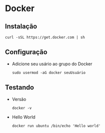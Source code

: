 # Docker

## Instalação

  ```shell
  curl -sSL https://get.docker.com | sh
  ```

## Configuração
 * Adicione seu usário ao grupo do Docker

    ```shell
    sudo usermod -aG docker seuUsuário
    ```

## Testando
 * Versão

    ```shell
    docker -v
    ```
 * Hello World

    ```shell
    docker run ubuntu /bin/echo 'Hello world'
    ```